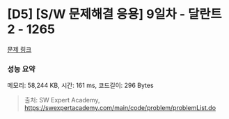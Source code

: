 # [D5] [S/W 문제해결 응용] 9일차 - 달란트2 - 1265 

[문제 링크](https://swexpertacademy.com/main/code/problem/problemDetail.do?contestProbId=AV18R8FKIvoCFAZN) 

### 성능 요약

메모리: 58,244 KB, 시간: 161 ms, 코드길이: 296 Bytes



> 출처: SW Expert Academy, https://swexpertacademy.com/main/code/problem/problemList.do